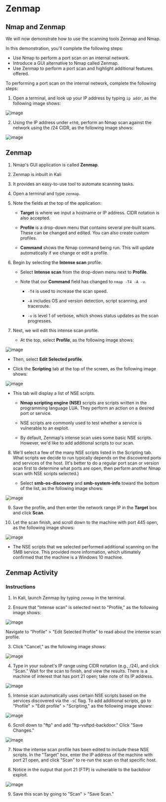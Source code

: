 # Zenmap

## Nmap and Zenmap

We will now demonstrate how to use the scanning tools Zenmap and Nmap.

In this demonstration, you'll complete the following steps:
  - Use Nmap to perform a port scan on an internal network.
  - Introduce a GUI alternative to Nmap called Zenmap. 
  - Use Zenmap to perform a port scan and highlight additional features offered. 

To performing a port scan on the internal network, complete the following steps:

1. Open a terminal, and look up your IP address by typing `ip addr`, as the following image shows:
	
![image](https://user-images.githubusercontent.com/118358126/202978726-7f11d44f-e395-4899-83d3-3f2f47e0d2d3.png)
	
2. Using the IP address under `eth0`, perform an Nmap scan against the network using the /24 CIDR, as the following image shows:
	
![image](https://user-images.githubusercontent.com/118358126/202979528-54d97e99-ed24-492c-bf24-63ca2fa653aa.png)

## Zenmap

1. Nmap's GUI application is called **Zenmap**. 

2. Zenmap is inbuilt in Kali

3. It provides an easy-to-use tool to automate scanning tasks.

4. Open a terminal and type `zenmap`.

5. Note the fields at the top of the application: 

    - **Target** is where we input a hostname or IP address. CIDR notation is also accepted.

    - **Profile** is a drop-down menu that contains several pre-built scans. These can be changed and edited. You can also create custom profiles. 

    - **Command** shows the Nmap command being run. This will update automatically if we change or edit a profile.

6. Begin by selecting the **Intense scan** profile.

    - Select **Intense scan** from the drop-down menu next to **Profile**.

    - Note that our **Command** field has changed to `nmap -T4 -A -v`. 

       - `-T4` is used to increase the scan speed. 

       - `-A` includes OS and version detection, script scanning, and traceroute.

       - `-v` is level 1 of verbose, which shows status updates as the scan progresses.

7. Next, we will edit this intense scan profile.

    - At the top, select **Profile**, as the following image shows:

![image](https://user-images.githubusercontent.com/118358126/202980292-c9e9bfc6-f28e-4f38-9740-4967bebdfb3a.png)

- Then, select **Edit Selected profile**.

- Click the **Scripting** tab at the top of the screen, as the following image shows:

![image](https://user-images.githubusercontent.com/118358126/202980471-9c368dbe-1ac5-43f7-8194-ede04c6d01e7.png)

   - This tab will display a list of NSE scripts. 

      - **Nmap scripting engine (NSE)** scripts are scripts written in the programming language LUA. They perform an action on a desired port or service. 

      - NSE scripts are commonly used to test whether a service is vulnerable to an exploit. 

      - By default, Zenmap's intense scan uses some basic NSE scripts. However, we'd like to add additional scripts to our scan.

8. We'll select a few of the many NSE scripts listed in the Scripting tab. What scripts we decide to run typically depends on the discovered ports and services of the host. (It's better to do a regular port scan or version scan first to determine what ports are open, then perform another Nmap scan with NSE scripts selected.)

    - Select **smb-os-discovery** and **smb-system-info** toward the bottom of the list, as the following image shows:

![image](https://user-images.githubusercontent.com/118358126/202980906-374d9a82-431c-4f48-ad3e-83785d3b519d.png)

9. Save the profile, and then enter the network range IP in the **Target** box and click **Scan**.

10. Let the scan finish, and scroll down to the machine with port 445 open, as the following image shows:

![image](https://user-images.githubusercontent.com/118358126/202981155-1f7b3fca-683e-4589-9956-255191e2e75d.png)

- The NSE scripts that we selected performed additional scanning on the SMB service. This provided more information, which ultimately confirmed that the machine is a Windows 10 machine.


## Zenmap Activity

### Instructions

1. In Kali, launch Zenmap by typing `zenmap` in the terminal.

2. Ensure that "Intense scan" is selected next to "Profile," as the following image shows:

![image](https://user-images.githubusercontent.com/118358126/202982172-67ff25c4-1f0a-4485-a8d8-b463a74cd312.png)

Navigate to "Profile" > "Edit Selected Profile" to read about the intense scan profile.

3. Click "Cancel," as the following image shows:

![image](https://user-images.githubusercontent.com/118358126/202982257-ca4c82c0-ea8e-41e6-bca0-bd12d60b9ab5.png)

4. Type in your subnet's IP range using CIDR notation (e.g., /24), and click "Scan." Wait for the scan to finish, and view the results. There is a machine of interest that has port 21 open; take note of its IP address.

![image](https://user-images.githubusercontent.com/118358126/202988080-f0837093-b51e-4f2b-8bac-1951ed19ab56.png)

5. Intense scan automatically uses certain NSE scripts based on the services discovered via the `-sC` flag. To add additional scripts, go to "Profile" > "Edit profile" > "Scripting," as the following image shows:

![image](https://user-images.githubusercontent.com/118358126/202982356-8c1d20f6-38ea-4786-9a75-cf7f127fb13d.png)

6. Scroll down to "ftp" and add "ftp-vsftpd-backdoor." Click "Save Changes." 

![image](https://user-images.githubusercontent.com/118358126/202982622-8bc6d426-2176-4538-862c-9f81e6bd7ac9.png)

7. Now the intense scan profile has been edited to include these NSE scripts. In the "Target" box, enter the IP address of the machine with port 21 open, and click "Scan" to re-run the scan on that specific host.

8. Notice in the output that port 21 (FTP) is vulnerable to the backdoor exploit.

![image](https://user-images.githubusercontent.com/118358126/202988236-1edce147-d662-42ff-a431-b8684afda520.png)

9. Save this scan by going to "Scan" > "Save Scan."
